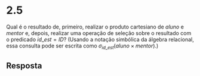 # 2.5

Qual é o resultado de, primeiro, realizar o produto cartesiano de $aluno$ e $mentor$ e, depois, realizar uma operação de seleção sobre o resultado com o predicado $id\_est = ID$? (Usando a notação simbólica da álgebra relacional, essa consulta pode ser escrita como $\sigma_{id\_est}(aluno \times mentor)$.)

## Resposta

